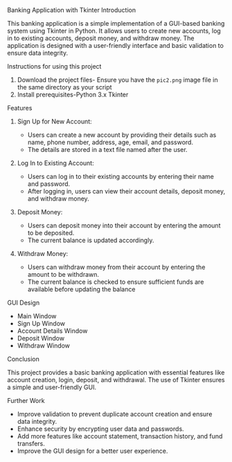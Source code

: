 Banking Application with Tkinter
Introduction

This banking application is a simple implementation of a GUI-based banking system using Tkinter in Python. It allows users to create new accounts, log in to existing accounts, deposit money, and withdraw money. The application is designed with a user-friendly interface and basic validation to ensure data integrity.

Instructions for using this project

1. Download the project files- Ensure you have the `pic2.png` image file in the same directory as your script
2. Install prerequisites-Python 3.x Tkinter

Features

1. Sign Up for New Account:
   - Users can create a new account by providing their details such as name, phone number, address, age, email, and password.
   - The details are stored in a text file named after the user.

2. Log In to Existing Account:
   - Users can log in to their existing accounts by entering their name and password.
   - After logging in, users can view their account details, deposit money, and withdraw money.

3. Deposit Money:
   - Users can deposit money into their account by entering the amount to be deposited.
   - The current balance is updated accordingly.

4. Withdraw Money:
   - Users can withdraw money from their account by entering the amount to be withdrawn.
   - The current balance is checked to ensure sufficient funds are available before updating the balance

   
GUI Design

- Main Window
- Sign Up Window
- Account Details Window
- Deposit Window
- Withdraw Window


Conclusion

This project provides a basic banking application with essential features like account creation, login, deposit, and withdrawal. The use of Tkinter ensures a simple and user-friendly GUI.

Further Work

- Improve validation to prevent duplicate account creation and ensure data integrity.
- Enhance security by encrypting user data and passwords.
- Add more features like account statement, transaction history, and fund transfers.
- Improve the GUI design for a better user experience.
